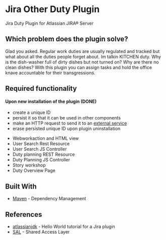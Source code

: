 # Jira Other Duty Plugin

Jira Duty Plugin for Atlassian JIRA® Server

## Which problem does the plugin solve?

Glad you asked. Regular work duties are usually regulated and tracked but what about all the duties people forget about. Im talkin KITCHEN duty. Why is the dish-washer full of dirty dishes but not turned on? Why are there no clean dishes? With this plugin you can assign tasks and hold the office knave accountable for their transgressions. 

## Required functionality

   #### Upon new installation of the plugin  (DONE)
   - create a unique ID
   - persist it so that it can be used in other components
   - make an HTTP request to send it to an [external service](https://postman-echo.com)
   - erase persisted unique ID upon plugin uninstallation
  * Webworkaction and HTML view
  * User Search Rest Resource
  * User Search JS Controller
  * Duty planning REST Resource 
  * Duty Planning JS Controller
  * Story workshop
  * Duty Overview Page
  
## Built With

* [Maven](https://maven.apache.org/) - Dependency Management

## References

* [atlassianjdk](https://developer.atlassian.com/server/framework/atlassian-sdk/set-up-the-atlassian-plugin-sdk-and-build-a-project/) - Hello World tutorial for a Jira plugin
* [SAL](
https://developer.atlassian.com/server/framework/atlassian-sdk/storing-plugin-settings/) - Shared Access Layer



